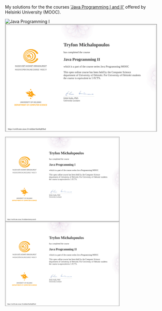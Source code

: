 My solutions for the the courses ['Java Programming I and II'](https://java-programming.mooc.fi/) offered by Helsinki University (MOOC).

![Java Programming I]()
![Java Programming II](https://github.com/Tryfonm/mooc.fi/blob/master/certificates/certificate-java-programming-ii.png)

<a href="url"><img src="https://github.com/Tryfonm/mooc.fi/blob/master/certificates/certificate-java-programming-i.png" align="left" height="280" width="380" ></a>
<a href="url"><img src="https://github.com/Tryfonm/mooc.fi/blob/master/certificates/certificate-java-programming-ii.png" align="left" height="280" width="380" ></a>
